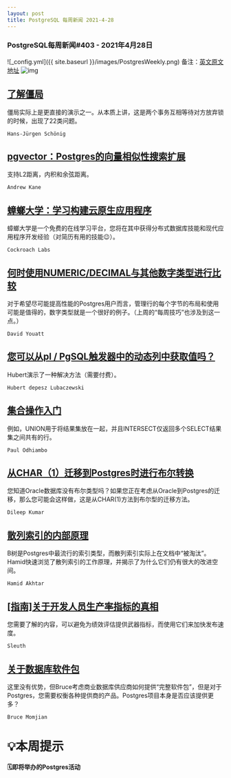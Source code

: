 ```yaml
---
layout: post
title: PostgreSQL 每周新闻 2021-4-28
---
```

### PostgreSQL每周新闻#403 - 2021年4月28日
![_config.yml]({{ site.baseurl }}/images/PostgresWeekly.png)
备注：[英文原文地址](https://postgresweekly.com/issues/403)
![img](https://res.cloudinary.com/cpress/image/upload/w_1280,e_sharpen:60/mpmyll9qnwg4j5kyudqe.jpg)
## [了解僵局](https://postgresweekly.com/link/106997/web)
僵局实际上是更直接的演示之一。从本质上讲，这是两个事务互相等待对方放弃锁的时候，出现了22类问题。


`Hans-Jürgen Schönig `
## [pgvector：Postgres的向量相似性搜索扩展](https://postgresweekly.com/link/106999/web)
支持L2距离，内积和余弦距离。


`Andrew Kane `
## [蟑螂大学：学习构建云原生应用程序](https://postgresweekly.com/link/107000/web)
蟑螂大学是一个免费的在线学习平台，您将在其中获得分布式数据库技能和现代应用程序开发经验（对简历有用的技能😉）。


`Cockroach Labs `
## [何时使用NUMERIC/DECIMAL与其他数字类型进行比较](https://postgresweekly.com/link/107001/web)
对于希望尽可能提高性能的Postgres用户而言，管理行的每个字节的布局和使用可能是值得的，数字类型就是一个很好的例子。（上周的“每周技巧”也涉及到这一点。）


`David Youatt `
## [您可以从pl / PgSQL触发器中的动态列中获取值吗？](https://postgresweekly.com/link/107002/web)
Hubert演示了一种解决方法（需要付费）。


`Hubert depesz Lubaczewski `
## [集合操作入门](https://postgresweekly.com/link/107003/web)
例如，UNION用于将结果集放在一起，并且INTERSECT仅返回多个SELECT结果集之间共有的行。


`Paul Odhiambo `
## [从CHAR（1）迁移到Postgres时进行布尔转换](https://postgresweekly.com/link/107004/web)
您知道Oracle数据库没有布尔类型吗？如果您正在考虑从Oracle到Postgres的迁移，那么您可能会这样做，这是从CHAR(1)方法到布尔型的迁移方法。


`Dileep Kumar `
## [散列索引的内部原理](https://postgresweekly.com/link/107005/web)
 B树是Postgres中最流行的索引类型，而散列索引实际上在文档中“被淘汰”。Hamid快速浏览了散列索引的工作原理，并揭示了为什么它们仍有很大的改进空间。


`Hamid Akhtar `
## [[指南]关于开发人员生产率指标的真相](https://postgresweekly.com/link/107007/web)
您需要了解的内容，可以避免为绩效评估提供武器指标，而使用它们来加快发布速度。


`Sleuth `
## [关于数据库软件包](https://postgresweekly.com/link/107008/web)
这里没有优势，但Bruce考虑商业数据库供应商如何提供“完整软件包”，但是对于Postgres，您需要权衡各种提供商的产品。Postgres项目本身是否应该提供更多？


`Bruce Momjian `
# 💡本周提示


**🗓即将举办的Postgres活动**
